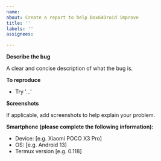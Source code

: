 ```yaml
---
name:
about: Create a report to help Box64Droid improve
title: ''
labels: ''
assignees: 

---
```


**Describe the bug**

A clear and concise description of what the bug is.

**To reproduce**

- Try '...' 

**Screenshots**

If applicable, add screenshots to help explain your problem.

**Smartphone (please complete the following information):**

 - Device: [e.g. Xiaomi POCO X3 Pro]
 - OS: [e.g. Android 13]
 - Termux version [e.g. 0.118]

